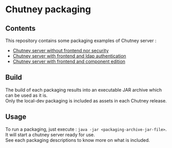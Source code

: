 <!--
  ~ SPDX-FileCopyrightText: 2017-2024 Enedis
  ~
  ~ SPDX-License-Identifier: Apache-2.0
  ~
  -->

# Chutney packaging

## Contents

This repository contains some packaging examples of Chutney server :
* [Chutney server without frontend nor security](./local-api-unsecure)
* [Chutney server with frontend and ldap authentication](./local-dev)
* [Chutney server with frontend and component edition](./local-dev-component)

## Build

The build of each packaging results into an executable JAR archive which can be used as it is.  
Only the local-dev packaging is included as assets in each Chutney release.  

## Usage

To run a packaging, just execute : `java -jar <packaging-archive-jar-file>`.  
It will start a chutney server ready for use.  
See each packaging descriptions to know more on what is included.
